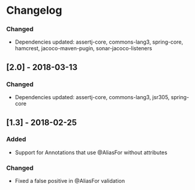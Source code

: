 # Changelog

### Changed
- Dependencies updated: assertj-core, commons-lang3, spring-core, hamcrest, jacoco-maven-pugin, sonar-jacoco-listeners

## [2.0] - 2018-03-13
### Changed
- Dependencies updated: assertj-core, commons-lang3, jsr305, spring-core

## [1.3] - 2018-02-25
### Added
- Support for Annotations that use @AliasFor without attributes

### Changed
- Fixed a false positive in @AliasFor validation